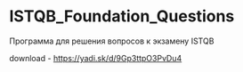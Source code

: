 # ISTQB_Foundation_Questions
Программа для решения вопросов к экзамену ISTQB


download - https://yadi.sk/d/9Gp3ttpO3PvDu4
